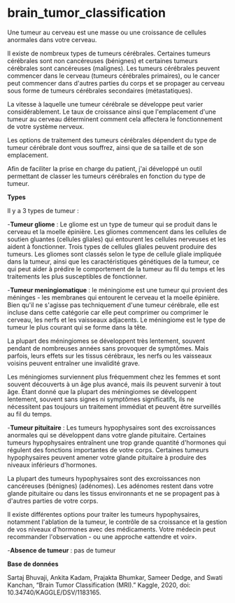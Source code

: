# brain_tumor_classification

Une tumeur au cerveau est une masse ou une croissance de cellules anormales dans votre cerveau.

Il existe de nombreux types de tumeurs cérébrales. Certaines tumeurs cérébrales sont non cancéreuses (bénignes) et certaines tumeurs cérébrales sont cancéreuses (malignes). Les tumeurs cérébrales peuvent commencer dans le cerveau (tumeurs cérébrales primaires), ou le cancer peut commencer dans d'autres parties du corps et se propager au cerveau sous forme de tumeurs cérébrales secondaires (métastatiques).

La vitesse à laquelle une tumeur cérébrale se développe peut varier considérablement. Le taux de croissance ainsi que l'emplacement d'une tumeur au cerveau déterminent comment cela affectera le fonctionnement de votre système nerveux.

Les options de traitement des tumeurs cérébrales dépendent du type de tumeur cérébrale dont vous souffrez, ainsi que de sa taille et de son emplacement.

Afin de faciliter la prise en charge du patient, j'ai développé un outil permettant de classer les tumeurs cérébrales en fonction du type de tumeur.

**Types**

Il y a 3 types de tumeur :

-**Tumeur gliome** : Le gliome est un type de tumeur qui se produit dans le cerveau et la moelle épinière. Les gliomes commencent dans les cellules de soutien gluantes (cellules gliales) qui entourent les cellules nerveuses et les aident à fonctionner. Trois types de cellules gliales peuvent produire des tumeurs. Les gliomes sont classés selon le type de cellule gliale impliquée dans la tumeur, ainsi que les caractéristiques génétiques de la tumeur, ce qui peut aider à prédire le comportement de la tumeur au fil du temps et les traitements les plus susceptibles de fonctionner.

-**Tumeur meningiomatique** : le méningiome est une tumeur qui provient des méninges - les membranes qui entourent le cerveau et la moelle épinière. Bien qu'il ne s'agisse pas techniquement d'une tumeur cérébrale, elle est incluse dans cette catégorie car elle peut comprimer ou comprimer le cerveau, les nerfs et les vaisseaux adjacents. Le méningiome est le type de tumeur le plus courant qui se forme dans la tête.

La plupart des méningiomes se développent très lentement, souvent pendant de nombreuses années sans provoquer de symptômes. Mais parfois, leurs effets sur les tissus cérébraux, les nerfs ou les vaisseaux voisins peuvent entraîner une invalidité grave.

Les méningiomes surviennent plus fréquemment chez les femmes et sont souvent découverts à un âge plus avancé, mais ils peuvent survenir à tout âge.
Étant donné que la plupart des méningiomes se développent lentement, souvent sans signes ni symptômes significatifs, ils ne nécessitent pas toujours un traitement immédiat et peuvent être surveillés au fil du temps.

-**Tumeur pituitaire** : Les tumeurs hypophysaires sont des excroissances anormales qui se développent dans votre glande pituitaire. Certaines tumeurs hypophysaires entraînent une trop grande quantité d'hormones qui régulent des fonctions importantes de votre corps. Certaines tumeurs hypophysaires peuvent amener votre glande pituitaire à produire des niveaux inférieurs d'hormones.

La plupart des tumeurs hypophysaires sont des excroissances non cancéreuses (bénignes) (adénomes). Les adénomes restent dans votre glande pituitaire ou dans les tissus environnants et ne se propagent pas à d'autres parties de votre corps.

Il existe différentes options pour traiter les tumeurs hypophysaires, notamment l'ablation de la tumeur, le contrôle de sa croissance et la gestion de vos niveaux d'hormones avec des médicaments. Votre médecin peut recommander l'observation - ou une approche «attendre et voir».

-**Absence de tumeur** : pas de tumeur


**Base de données**

Sartaj Bhuvaji, Ankita Kadam, Prajakta Bhumkar, Sameer Dedge, and Swati Kanchan, “Brain Tumor Classification (MRI).” Kaggle, 2020, doi: 10.34740/KAGGLE/DSV/1183165.
